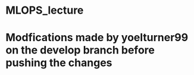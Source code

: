 # MLOPS_lecture

# Modfications made by yoelturner99 on the develop branch before pushing the changes